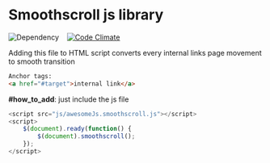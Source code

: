 Smoothscroll js library
===============================================

![Dependency](http://img.shields.io/badge/dependencies-jQuery-brightgreen.svg) &nbsp;&nbsp;	[![Code Climate](https://codeclimate.com/github/mebjas/awesomeJs.png)](https://codeclimate.com/github/mebjas/awesomeJs)

Adding this file to HTML script converts every internal links page movement to smooth transition
```html
Anchor tags:
<a href="#target">internal link</a>
```

**#how_to_add**: just include the js file
```js
<script src="js/awesomeJs.smoothscroll.js"></script>
<script>
    $(document).ready(function() {
        $(document).smoothscroll();
    });
</script>
```
